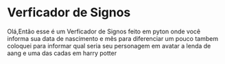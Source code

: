 # Verficador de Signos
 
Olá,Então esse é um Verficador de Signos feito em pyton onde você informa sua data de nascimento e mês para diferenciar um pouco tambem coloquei para informar qual seria seu personagem em avatar a lenda de aang e uma das cadas em harry potter 
